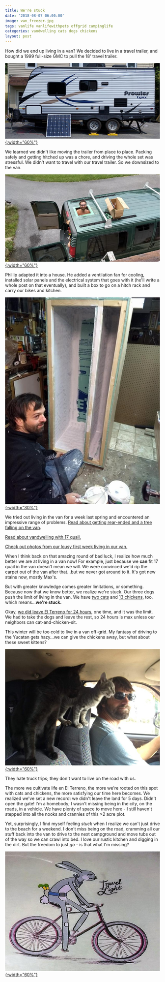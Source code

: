 ```yaml
---
title: We're stuck
date: '2018-08-07 06:00:00'
image: van_freezer.jpg
tags: vanlife vanlifewithpets offgrid campinglife
categories: vandwelling cats dogs chickens
layout: post
---
```


How did we end up living in a van? We decided to live in a travel trailer, and bought a 1999 full-size GMC to pull the 18' travel trailer.

[![](/images/prowler_trailer_.jpg){:width="60%"}](/images/prowler_trailer.jpg)


We learned we didn't like moving the trailer from place to place. Packing safely and getting hitched up was a chore, and driving the whole set was stressful. We didn't want to travel with our travel trailer. So we downsized to the van.

[![](/images/vent_.jpg){:width="60%"}](/images/vent.jpg)

Phillip adapted it into a house. He added a ventilation fan for cooling, installed solar panels and the electrical system that goes with it (he'll write a whole post on that eventually), and built a box to go on a hitch rack and carry our bikes and kitchen.

[![](/images/building_box_.jpg){:width="30%"}](/images/building_box.jpg)

We tried out living in the van for a week last spring and encountered an impressive range of problems. [Read about getting rear-ended and a tree falling on the van](http://www.annalisagross.com/home/storm). 

[Read about vandwelling with 17 quail.](http://www.annalisagross.com/home/vacation-part-3)

[Check out photos from our lousy first week living in our van.](http://www.annalisagross.com/home/vacation-part-4-the-end)

When I think back on that amazing round of bad luck, I realize how much better we are at living in a van now! For example, just because we **can** fit 17 quail in the van doesn't mean we will. We were convinced we'd rip the carpet out of the van after that...but we never got around to it. It's got new stains now, mostly Max's.

But with greater knowledge comes greater limitations, or something. Because now that we know better, we realize we're stuck. Our three dogs push the limit of living in the van. We have [two cats](https://reverdecer.annalisagross.com/2018/06/23/ven-gatita-y-gatita/) and [13 chickens](https://reverdecer.annalisagross.com/2018/06/24/gallinas-aqui/), too, which means...**we're stuck.**

Okay, [we did leave El Terreno for 24 hours](https://reverdecer.annalisagross.com/2018/07/21/feliz-aniversario/), one time, and it was the limit. We had to take the dogs and leave the rest, so 24 hours is max unless our neighbors can cat-and-chicken-sit.

This winter will be too cold to live in a van off-grid. My fantasy of driving to the Yucatan gets hazy...we can give the chickens away, but what about these sweet kittens?

[![](/images/cats_truck_.jpg){:width="60%"}](/images/cats_truck.jpg)

They hate truck trips; they don't want to live on the road with us. 

The more we cultivate life en El Terreno, the more we're rooted on this spot with cats and chickens, the more satisfying our time here becomes. We realized we've set a new record: we didn't leave the land for 5 days. Didn't open the gate! I'm a homebody; I wasn't missing being in the city, on the roads, in a vehicle. We have plenty of space to move here - I still haven't stepped into all the nooks and crannies of this >2 acre plot.

Yet, surprisingly, I find myself feeling *stuck* when I realize we can't just drive to the beach for a weekend. I don't miss being on the road, cramming all our stuff back into the van to drive to the next campground and move tubs out of the way so we can crawl into bed. I love our rustic kitchen and digging in the dirt. But the freedom to just *go* - is that what I'm missing?

[![](/images/travel_light_.jpg){:width="60%"}](/images/travel_light.jpg)